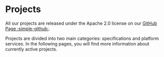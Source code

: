 # Projects

All our projects are released under the Apache 2.0 license on our [GitHub Page :simple-github:](https://github.com/opendatamesh-initiative).

Projects are divided into two main categories: specifications and platform services. In the following pages, you will find more information about currently active projects.
